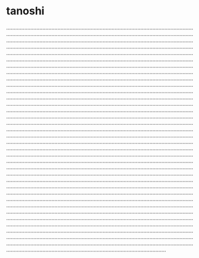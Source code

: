 # tanoshi
..............................................................................................................................................................................................................................................................................................................................................................................................................................................................................................................................................................................................................................................................................................................................................................................................................................................................................................................................................................................................................................................................................................................................................................................................................................................................................................................................................................................................................................................................................................................................................................................................................................................................................................................................................................................................................................................................................................................................................................................................................................................................................................................................................................................................................................................................................................................................................................................................................................................................................................................................................................................................................................................................................................................................................................................................................................................................................................................................................................................................................................................................................................................................................................................................................................................................................................................................................................................................................................................................................................................................................................................................................................................................................................................................................................................................................................................................................................................................................................................................................................................................................................................................................................................................................................................................................................................................................................................................................................................................................................................................................................................................................................